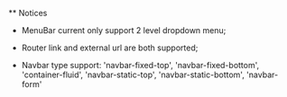 
** Notices

* MenuBar current only support 2 level dropdown menu;

* Router link and external url are both supported;

* Navbar type support: 'navbar-fixed-top', 'navbar-fixed-bottom', 'container-fluid', 'navbar-static-top', 'navbar-static-bottom', 'navbar-form'

